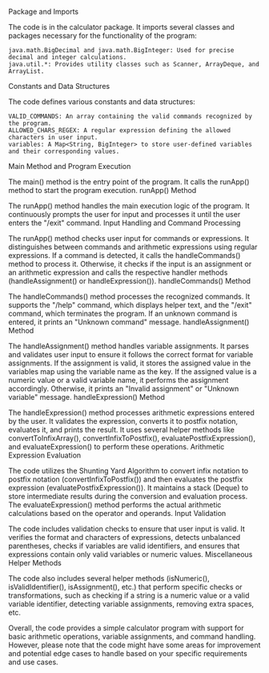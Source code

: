 Package and Imports

The code is in the calculator package. It imports several classes and packages necessary for the functionality of the program:

    java.math.BigDecimal and java.math.BigInteger: Used for precise decimal and integer calculations.
    java.util.*: Provides utility classes such as Scanner, ArrayDeque, and ArrayList.

Constants and Data Structures

The code defines various constants and data structures:

    VALID_COMMANDS: An array containing the valid commands recognized by the program.
    ALLOWED_CHARS_REGEX: A regular expression defining the allowed characters in user input.
    variables: A Map<String, BigInteger> to store user-defined variables and their corresponding values.

Main Method and Program Execution

The main() method is the entry point of the program. It calls the runApp() method to start the program execution.
runApp() Method

The runApp() method handles the main execution logic of the program. It continuously prompts the user for input and processes it until the user enters the "/exit" command.
Input Handling and Command Processing

The runApp() method checks user input for commands or expressions. It distinguishes between commands and arithmetic expressions using regular expressions. If a command is detected, it calls the handleCommands() method to process it. Otherwise, it checks if the input is an assignment or an arithmetic expression and calls the respective handler methods (handleAssignment() or handleExpression()).
handleCommands() Method

The handleCommands() method processes the recognized commands. It supports the "/help" command, which displays helper text, and the "/exit" command, which terminates the program. If an unknown command is entered, it prints an "Unknown command" message.
handleAssignment() Method

The handleAssignment() method handles variable assignments. It parses and validates user input to ensure it follows the correct format for variable assignments. If the assignment is valid, it stores the assigned value in the variables map using the variable name as the key. If the assigned value is a numeric value or a valid variable name, it performs the assignment accordingly. Otherwise, it prints an "Invalid assignment" or "Unknown variable" message.
handleExpression() Method

The handleExpression() method processes arithmetic expressions entered by the user. It validates the expression, converts it to postfix notation, evaluates it, and prints the result. It uses several helper methods like convertToInfixArray(), convertInfixToPostfix(), evaluatePostfixExpression(), and evaluateExpression() to perform these operations.
Arithmetic Expression Evaluation

The code utilizes the Shunting Yard Algorithm to convert infix notation to postfix notation (convertInfixToPostfix()) and then evaluates the postfix expression (evaluatePostfixExpression()). It maintains a stack (Deque) to store intermediate results during the conversion and evaluation process. The evaluateExpression() method performs the actual arithmetic calculations based on the operator and operands.
Input Validation

The code includes validation checks to ensure that user input is valid. It verifies the format and characters of expressions, detects unbalanced parentheses, checks if variables are valid identifiers, and ensures that expressions contain only valid variables or numeric values.
Miscellaneous Helper Methods

The code also includes several helper methods (isNumeric(), isValidIdentifier(), isAssignment(), etc.) that perform specific checks or transformations, such as checking if a string is a numeric value or a valid variable identifier, detecting variable assignments, removing extra spaces, etc.

Overall, the code provides a simple calculator program with support for basic arithmetic operations, variable assignments, and command handling. However, please note that the code might have some areas for improvement and potential edge cases to handle based on your specific requirements and use cases.
